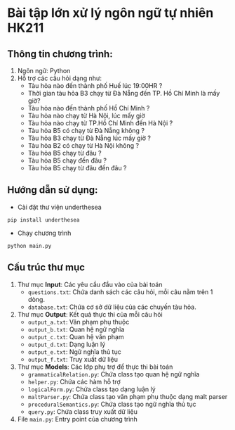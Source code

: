 # Bài tập lớn xử lý ngôn ngữ tự nhiên HK211

## Thông tin chương trình:
1. Ngôn ngữ: Python
2. Hỗ trợ các câu hỏi dạng như:
    * Tàu hỏa nào đến thành phố Huế lúc 19:00HR ?
    * Thời gian tàu hỏa B3 chạy từ Đà Nẵng đến TP. Hồ Chí Minh là mấy giờ?
    * Tàu hỏa nào đến thành phố Hồ Chí Minh ?
    * Tàu hỏa nào chạy từ Hà Nội, lúc mấy giờ
    * Tàu hỏa nào chạy từ TP.Hồ Chí Minh đến Hà Nội ?
    * Tàu hỏa B5 có chạy từ Đà Nẵng không ?
    * Tàu hỏa B3 chạy từ Đà Nẵng lúc mấy giờ ?
    * Tàu hỏa B2 có chạy từ Hà Nội không ?
    * Tàu hỏa B5 chạy từ đâu ?
    * Tàu hỏa B5 chạy đến đâu ?
    * Tàu hỏa B5 chạy từ đâu đến đâu ?

## Hướng dẫn sử dụng:
* Cài đặt thư viện underthesea
```
pip install underthesea
```

* Chạy chương trình
```
python main.py
```

## Cấu trúc thư mục
1. Thư mục **Input**: Các yêu cầu đầu vào của bài toán
    * `questions.txt`: Chứa danh sách các câu hỏi, mỗi câu nằm trên 1 dòng.
    * `database.txt`: Chứa cơ sở dữ liệu của các chuyến tàu hỏa.
2. Thư mục **Output**: Kết quả thực thi của mỗi câu hỏi
    * `output_a.txt`: Văn phạm phụ thuộc
    * `output_b.txt`: Quan hệ ngữ nghĩa
    * `output_c.txt`: Quan hệ văn phạm
    * `output_d.txt`: Dạng luận lý
    * `output_e.txt`: Ngữ nghĩa thủ tục
    * `output_f.txt`: Truy xuất dữ liệu
3. Thư mục **Models**: Các lớp phụ trợ để thực thi bài toán
    * `grammaticalRelation.py`: Chứa class tạo quan hệ ngữ nghĩa
    * `helper.py`: Chứa các hàm hỗ trợ
    * `logicalForm.py`: Chứa class tạo dạng luận lý
    * `maltParser.py`: Chứa class tạo văn phạm phụ thuộc dạng malt parser
    * `proceduralSemantics.py`: Chứa class tạo ngữ nghĩa thủ tục
    * `query.py`: Chứa class truy xuất dữ liệu
4. File `main.py`: Entry point của chương trình